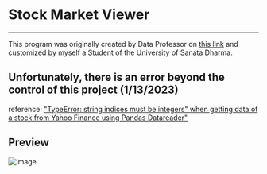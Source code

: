 # Stock Market Viewer

---

This program was originally created by Data Professor
on [this link](https://github.com/dataprofessor/stock-app) and
customized by myself a Student of the University of
Sanata Dharma.

## Unfortunately, there is an error beyond the control of this project (1/13/2023)
reference: ["TypeError: string indices must be integers" when getting data of a stock from Yahoo Finance using Pandas Datareader"](https://stackoverflow.com/questions/74832296/typeerror-string-indices-must-be-integers-when-getting-data-of-a-stock-from-y)

## Preview

![image](https://user-images.githubusercontent.com/75000641/137870730-65bb5867-dba3-4b04-97cc-3e22af2b77f8.png)
